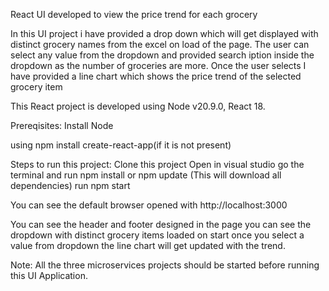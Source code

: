 React UI developed to view the price trend for each grocery

In this UI project i have provided a drop down which will get displayed with distinct grocery names from the excel on load of the page.
The user can select any value from the dropdown and provided search iption inside the dropdown as the number of groceries are more.
Once the user selects I have provided a line chart which shows the price trend of the selected grocery item

This React project is developed using Node v20.9.0, React 18.

Prereqisites:
Install Node

using npm install create-react-app(if it is not present)

Steps to run this project:
Clone this project 
Open in visual studio
go the terminal and run npm install or npm update (This will download all dependencies)
run npm start

You can see the default browser opened with http://localhost:3000

You can see the header and footer designed in the page
you can see the dropdown with distinct grocery items loaded on start
once you select a value from dropdown the line chart will get updated with the trend.

Note: All the three microservices projects should be started before running this UI Application.

